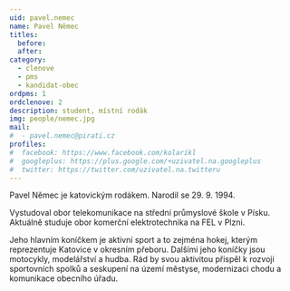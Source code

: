 ```yaml
---
uid: pavel.nemec
name: Pavel Němec
titles:
  before:
  after:
category:
  - clenove
  - pms
  - kandidat-obec
ordpms: 1
ordclenove: 2
description: student, místní rodák
img: people/nemec.jpg 
mail:
#  - pavel.nemec@pirati.cz
profiles:
#  facebook: https://www.facebook.com/kolarikl
#  googleplus: https://plus.google.com/+uzivatel.na.googleplus
#  twitter: https://twitter.com/uzivatel.na.twitteru
---
```


Pavel Němec je katovickým rodákem. Narodil se 29. 9. 1994. 

Vystudoval obor telekomunikace na střední průmyslové škole v Písku. Aktuálně studuje obor komerční elektrotechnika na FEL v Plzni.

Jeho hlavním koníčkem je aktivní sport a to zejména hokej, kterým reprezentuje Katovice v okresním přeboru. Dalšími jeho koníčky jsou motocykly, modelářství a hudba. Rád by svou aktivitou přispěl k rozvoji sportovních spolků a seskupení na území městyse, modernizaci chodu a komunikace obecního úřadu.
